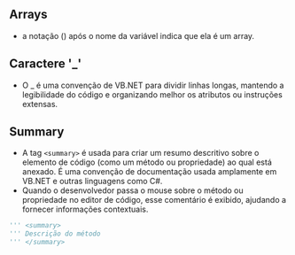 ## Arrays

- a notação () após o nome da variável indica que ela é um array.

## Caractere '_'

- O _ é uma convenção de VB.NET para dividir linhas longas, mantendo a legibilidade do código e organizando melhor os atributos ou instruções extensas.

## Summary

- A tag ```<summary>``` é usada para criar um resumo descritivo sobre o elemento de código (como um método ou propriedade) ao qual está anexado. É uma convenção de documentação usada amplamente em VB.NET e outras linguagens como C#.
- Quando o desenvolvedor passa o mouse sobre o método ou propriedade no editor de código, esse comentário é exibido, ajudando a fornecer informações contextuais.

~~~vb
''' <summary>
''' Descrição do método
''' </summary>
~~~